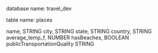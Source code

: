 database name: travel_dev

table name: places

name, STRING
city, STRING
state, STRING
country, STRING
average_temp_f, NUMBER
hasBeaches, BOOLEAN
publicTransportationQuality STRING



